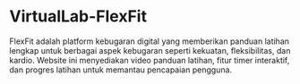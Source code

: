 # VirtualLab-FlexFit

FlexFit adalah platform kebugaran digital yang memberikan panduan latihan lengkap untuk berbagai aspek kebugaran seperti kekuatan, fleksibilitas, dan kardio. Website ini menyediakan video panduan latihan, fitur timer interaktif, dan progres latihan untuk memantau pencapaian pengguna.

